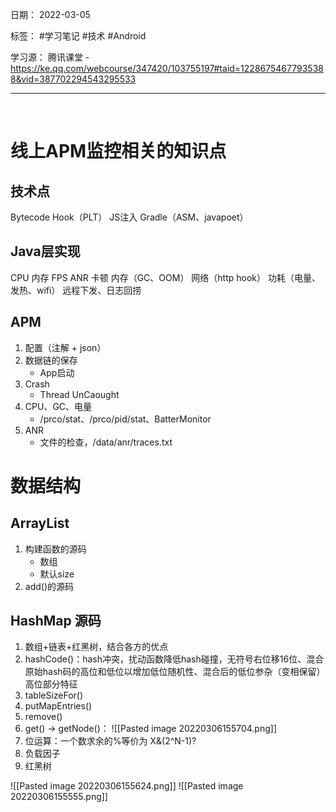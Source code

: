 日期： 2022-03-05

标签： #学习笔记 #技术  #Android 

学习源： 
腾讯课堂 - https://ke.qq.com/webcourse/347420/103755197#taid=12286754677935388&vid=387702294543295533

---
<br>

# 线上APM监控相关的知识点

## 技术点
Bytecode
Hook（PLT）
JS注入
Gradle（ASM、javapoet）

## Java层实现
CPU
内存
FPS
ANR
卡顿
内存（GC、OOM）
网络（http hook）
功耗（电量、发热、wifi）
远程下发、日志回捞

## APM
1. 配置（注解 + json）
2. 数据链的保存
	- App启动
3. Crash
	- Thread UnCaought
4. CPU、GC、电量
	- /prco/stat、/prco/pid/stat、BatterMonitor
5. ANR
	- 文件的检查，/data/anr/traces.txt

# 数据结构
## ArrayList
1. 构建函数的源码
	- 数组
	- 默认size
2. add()的源码

## HashMap 源码
1. 数组+链表+红黑树，结合各方的优点
2. hashCode()：hash冲突，扰动函数降低hash碰撞，无符号右位移16位、混合原始hash码的高位和低位以增加低位随机性、混合后的低位参杂（变相保留）高位部分特征
3. tableSizeFor()
4. putMapEntries()
5. remove()
6. get() -> getNode()：
	![[Pasted image 20220306155704.png]]
6. 位运算：一个数求余的%等价为 X&(2^N-1)?
7. 负载因子
8. 红黑树

![[Pasted image 20220306155624.png]]
![[Pasted image 20220306155555.png]]